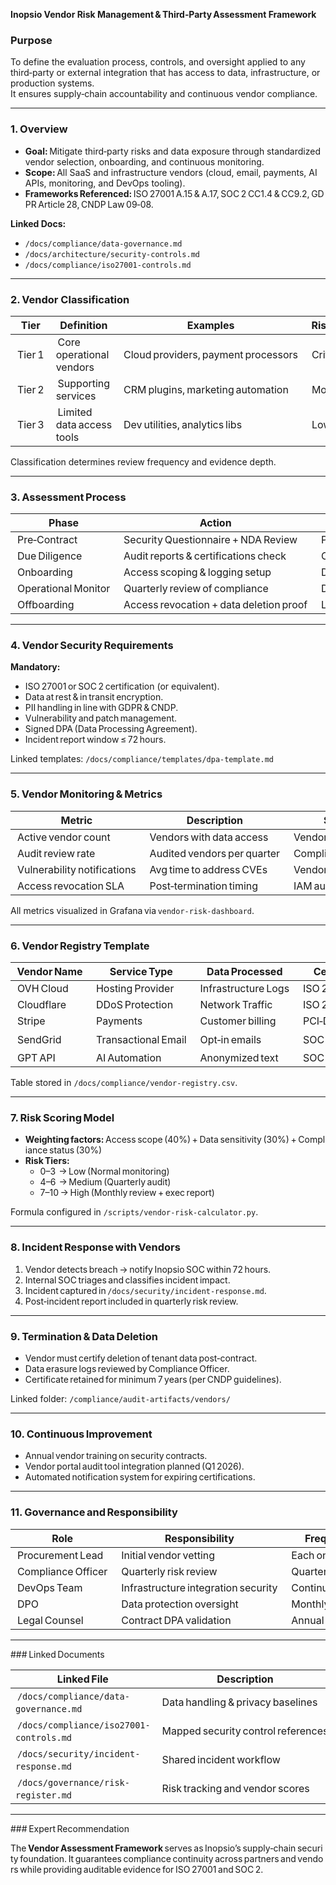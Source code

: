**Inopsio Vendor Risk Management & Third‑Party Assessment Framework**

### Purpose  
To define the evaluation process, controls, and oversight applied to any third‑party or external integration that has access to data, infrastructure, or production systems.  
It ensures supply‑chain accountability and continuous vendor compliance.

***

### 1. Overview  

- **Goal:** Mitigate third‑party risks and data exposure through standardized vendor selection, onboarding, and continuous monitoring.  
- **Scope:** All SaaS and infrastructure vendors (cloud, email, payments, AI APIs, monitoring, and DevOps tooling).  
- **Frameworks Referenced:** ISO 27001 A.15 & A.17, SOC 2 CC1.4 & CC9.2, GDPR Article 28, CNDP Law 09‑08.  

**Linked Docs:**  
- `/docs/compliance/data-governance.md`  
- `/docs/architecture/security-controls.md`  
- `/docs/compliance/iso27001-controls.md`

***

### 2. Vendor Classification  

| Tier | Definition | Examples | Risk Level |
|-------|-------------|-----------|-------------|
| Tier 1 | Core operational vendors | Cloud providers, payment processors | Critical |
| Tier 2 | Supporting services | CRM plugins, marketing automation | Moderate |
| Tier 3 | Limited data access tools | Dev utilities, analytics libs | Low |

Classification determines review frequency and evidence depth.

***

### 3. Assessment Process  

| Phase | Action | Responsible | Evidence |
|--------|----------|---------------|-------------|
| Pre‑Contract | Security Questionnaire + NDA Review | Procurement + SecOps | `/forms/vendor‑questionnaire.xlsx` |
| Due Diligence | Audit reports & certifications check | CISO office | ISO/SOC evidence |
| Onboarding | Access scoping & logging setup | DevOps | Terraform policies |
| Operational Monitor | Quarterly review of compliance | DPO | Risk register update |
| Offboarding | Access revocation + data deletion proof | Legal & Infra | Audit artifact |

***

### 4. Vendor Security Requirements  

**Mandatory:**  
- ISO 27001 or SOC 2 certification (or equivalent).  
- Data at rest & in transit encryption.  
- PII handling in line with GDPR & CNDP.  
- Vulnerability and patch management.  
- Signed DPA (Data Processing Agreement).  
- Incident report window ≤ 72 hours.  

Linked templates: `/docs/compliance/templates/dpa-template.md`

***

### 5. Vendor Monitoring & Metrics  

| Metric | Description | Source | Target |
|----------|--------------|---------|---------|
| Active vendor count | Vendors with data access | Vendor Registry | ≤ 25 |
| Audit review rate | Audited vendors per quarter | Compliance Reports | ≥ 85% |
| Vulnerability notifications | Avg time to address CVEs | Vendor portals | < 14 days |
| Access revocation SLA | Post‑termination timing | IAM audit | ≤ 24 hrs |

All metrics visualized in Grafana via `vendor‑risk‑dashboard`.

***

### 6. Vendor Registry Template  

| Vendor Name | Service Type | Data Processed | Certifications | Review Date | Score |
|---------------|---------------|----------------|-----------------|--------------|--------|
| OVH Cloud | Hosting Provider | Infrastructure Logs | ISO 27001 / SOC 2 | Q1 2025 | ✅ Pass |
| Cloudflare | DDoS Protection | Network Traffic | ISO 27701 | Q1 2025 | ✅ Pass |
| Stripe | Payments | Customer billing | PCI‑DSS Lvl 1 | Q4 2024 | ✅ Pass |
| SendGrid | Transactional Email | Opt‑in emails | SOC 2 Type I | Q2 2024 | 🕓 Pending |
| GPT API | AI Automation | Anonymized text | SOC 2 | Q3 2025 | Under Review |

Table stored in `/docs/compliance/vendor‑registry.csv`.

***

### 7. Risk Scoring Model  

- **Weighting factors:** Access scope (40%) + Data sensitivity (30%) + Compliance status (30%)  
- **Risk Tiers:**  
  - 0–3  → Low (Normal monitoring)  
  - 4–6  → Medium (Quarterly audit)  
  - 7–10 → High (Monthly review + exec report)  

Formula configured in `/scripts/vendor‑risk‑calculator.py`.

***

### 8. Incident Response with Vendors  

1. Vendor detects breach → notify Inopsio SOC within 72 hours.  
2. Internal SOC triages and classifies incident impact.  
3. Incident captured in `/docs/security/incident‑response.md`.  
4. Post‑incident report included in quarterly risk review.  

***

### 9. Termination & Data Deletion  

- Vendor must certify deletion of tenant data post‑contract.  
- Data erasure logs reviewed by Compliance Officer.  
- Certificate retained for minimum 7 years (per CNDP guidelines).  

Linked folder: `/compliance/audit‑artifacts/vendors/`

***

### 10. Continuous Improvement  

- Annual vendor training on security contracts.  
- Vendor portal audit tool integration planned (Q1 2026).  
- Automated notification system for expiring certifications.  

***

### 11. Governance and Responsibility  

| Role | Responsibility | Frequency |
|-------|----------------|------------|
| Procurement Lead | Initial vendor vetting | Each onboarding |
| Compliance Officer | Quarterly risk review | Quarterly |
| DevOps Team | Infrastructure integration security | Continuous |
| DPO | Data protection oversight | Monthly |
| Legal Counsel | Contract DPA validation | Annual |

***

### Linked Documents  

| Linked File | Description |
|--------------|-------------|
| `/docs/compliance/data-governance.md` | Data handling & privacy baselines |
| `/docs/compliance/iso27001-controls.md` | Mapped security control references |
| `/docs/security/incident-response.md` | Shared incident workflow |
| `/docs/governance/risk-register.md` | Risk tracking and vendor scores |

***

### Expert Recommendation  

The **Vendor Assessment Framework** serves as Inopsio’s supply‑chain security foundation. It guarantees compliance continuity across partners and vendors while providing auditable evidence for ISO 27001 and SOC 2.  